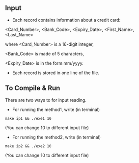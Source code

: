 ## Input
- Each record contains information about a credit card: 

<Card_Number>, <Bank_Code>, <Expiry_Date>, <First_Name>, <Last_Name> 

where <Card_Number> is a 16-digit integer, 

<Bank_Code> is made of 5 characters, 

<Expiry_Date> is in the form mm/yyyy.

- Each record is stored in one line of the file.


## To Compile & Run

There are two ways to for input reading. 
- For running the method1, write (in terminal)

```make ip1 && ./exe1 10```

(You can change 10 to different input file)

- For running the method2, write (in terminal)

```make ip2 && ./exe2 10```

(You can change 10 to different input file)
